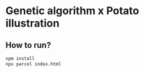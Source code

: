 # Genetic algorithm x Potato illustration

## How to run?

```bash
npm install
npx parcel index.html
```

